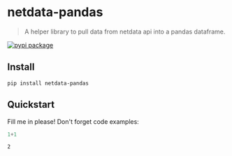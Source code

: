 # netdata-pandas
> A helper library to pull data from netdata api into a pandas dataframe.


[![pypi package](https://img.shields.io/pypi/v/netdata-pandas.svg)](https://pypi.python.org/pypi/netdata-pandas/)

## Install

`pip install netdata-pandas`

## Quickstart

Fill me in please! Don't forget code examples:

```python
1+1
```




    2


